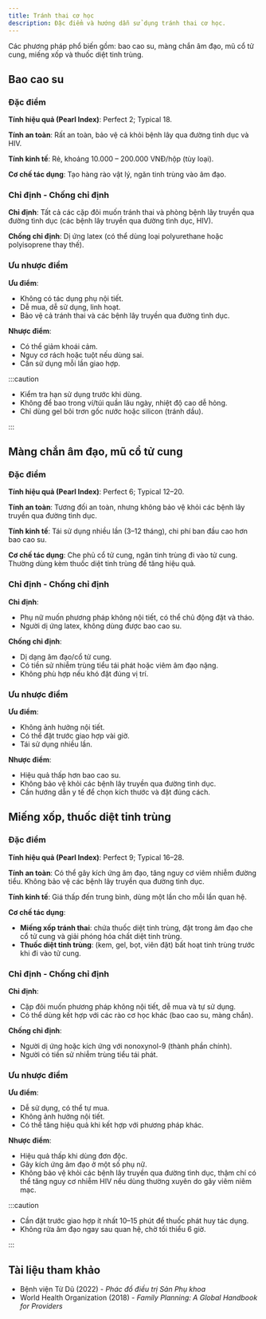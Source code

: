 ```yaml
---
title: Tránh thai cơ học
description: Đặc điểm và hướng dẫn sử dụng tránh thai cơ học.
---
```


Các phương pháp phổ biến gồm: bao cao su, màng chắn âm đạo, mũ cổ tử cung, miếng xốp và thuốc diệt tinh trùng.

## Bao cao su

### Đặc điểm

**Tính hiệu quả (Pearl Index)**: Perfect 2; Typical 18.

**Tính an toàn**: Rất an toàn, bảo vệ cả khỏi bệnh lây qua đường tình dục và HIV.

**Tính kinh tế**: Rẻ, khoảng 10.000 – 200.000 VNĐ/hộp (tùy loại).

**Cơ chế tác dụng**: Tạo hàng rào vật lý, ngăn tinh trùng vào âm đạo.

### Chỉ định - Chống chỉ định

**Chỉ định**: Tất cả các cặp đôi muốn tránh thai và phòng bệnh lây truyền qua đường tình dục (các bệnh lây truyền qua đường tình dục, HIV).

**Chống chỉ định**: Dị ứng latex (có thể dùng loại polyurethane hoặc polyisoprene thay thế).

### Ưu nhược điểm

**Ưu điểm**:

- Không có tác dụng phụ nội tiết.
- Dễ mua, dễ sử dụng, linh hoạt.
- Bảo vệ cả tránh thai và các bệnh lây truyền qua đường tình dục.

**Nhược điểm**:

- Có thể giảm khoái cảm.
- Nguy cơ rách hoặc tuột nếu dùng sai.
- Cần sử dụng mỗi lần giao hợp.

:::caution

- Kiểm tra hạn sử dụng trước khi dùng.
- Không để bao trong ví/túi quần lâu ngày, nhiệt độ cao dễ hỏng.
- Chỉ dùng gel bôi trơn gốc nước hoặc silicon (tránh dầu).

:::

## Màng chắn âm đạo, mũ cổ tử cung

### Đặc điểm

**Tính hiệu quả (Pearl Index)**: Perfect 6; Typical 12–20.

**Tính an toàn**: Tương đối an toàn, nhưng không bảo vệ khỏi các bệnh lây truyền qua đường tình dục.

**Tính kinh tế**: Tái sử dụng nhiều lần (3–12 tháng), chi phí ban đầu cao hơn bao cao su.

**Cơ chế tác dụng**: Che phủ cổ tử cung, ngăn tinh trùng đi vào tử cung. Thường dùng kèm thuốc diệt tinh trùng để tăng hiệu quả.

### Chỉ định - Chống chỉ định

**Chỉ định**:

- Phụ nữ muốn phương pháp không nội tiết, có thể chủ động đặt và tháo.
- Người dị ứng latex, không dùng được bao cao su.

**Chống chỉ định**:

- Dị dạng âm đạo/cổ tử cung.
- Có tiền sử nhiễm trùng tiểu tái phát hoặc viêm âm đạo nặng.
- Không phù hợp nếu khó đặt đúng vị trí.

### Ưu nhược điểm

**Ưu điểm**:

- Không ảnh hưởng nội tiết.
- Có thể đặt trước giao hợp vài giờ.
- Tái sử dụng nhiều lần.

**Nhược điểm**:

- Hiệu quả thấp hơn bao cao su.
- Không bảo vệ khỏi các bệnh lây truyền qua đường tình dục.
- Cần hướng dẫn y tế để chọn kích thước và đặt đúng cách.

## Miếng xốp, thuốc diệt tinh trùng

### Đặc điểm

**Tính hiệu quả (Pearl Index)**: Perfect 9; Typical 16–28.

**Tính an toàn**: Có thể gây kích ứng âm đạo, tăng nguy cơ viêm nhiễm đường tiểu. Không bảo vệ các bệnh lây truyền qua đường tình dục.

**Tính kinh tế**: Giá thấp đến trung bình, dùng một lần cho mỗi lần quan hệ.

**Cơ chế tác dụng**:

- **Miếng xốp tránh thai**: chứa thuốc diệt tinh trùng, đặt trong âm đạo che cổ tử cung và giải phóng hóa chất diệt tinh trùng.
- **Thuốc diệt tinh trùng**: (kem, gel, bọt, viên đặt) bất hoạt tinh trùng trước khi đi vào tử cung.

### Chỉ định - Chống chỉ định

**Chỉ định**:

- Cặp đôi muốn phương pháp không nội tiết, dễ mua và tự sử dụng.
- Có thể dùng kết hợp với các rào cơ học khác (bao cao su, màng chắn).

**Chống chỉ định**:

- Người dị ứng hoặc kích ứng với nonoxynol-9 (thành phần chính).
- Người có tiền sử nhiễm trùng tiểu tái phát.

### Ưu nhược điểm

**Ưu điểm**:

- Dễ sử dụng, có thể tự mua.
- Không ảnh hưởng nội tiết.
- Có thể tăng hiệu quả khi kết hợp với phương pháp khác.

**Nhược điểm**:

- Hiệu quả thấp khi dùng đơn độc.
- Gây kích ứng âm đạo ở một số phụ nữ.
- Không bảo vệ khỏi các bệnh lây truyền qua đường tình dục, thậm chí có thể tăng nguy cơ nhiễm HIV nếu dùng thường xuyên do gây viêm niêm mạc.

:::caution

- Cần đặt trước giao hợp ít nhất 10–15 phút để thuốc phát huy tác dụng.
- Không rửa âm đạo ngay sau quan hệ, chờ tối thiểu 6 giờ.

:::

## Tài liệu tham khảo

- Bệnh viện Từ Dũ (2022) - _Phác đồ điều trị Sản Phụ khoa_
- World Health Organization (2018) - _Family Planning: A Global Handbook for Providers_
